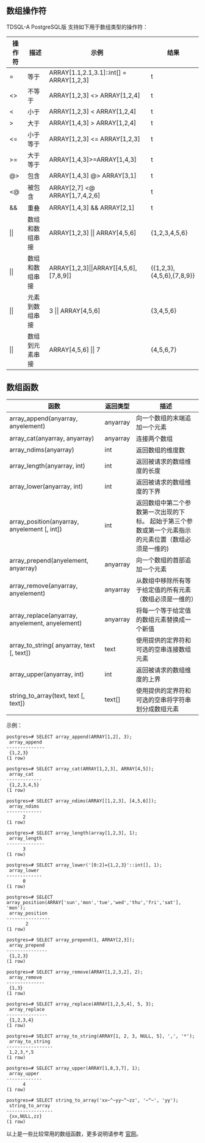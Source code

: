 
## 数组操作符
TDSQL-A PostgreSQL版 支持如下用于数组类型的操作符：

| **操作符** | **描述**       | **示例**                                 | **结果**                  |
| ---------- | -------------- | ---------------------------------------- | ------------------------- |
| =          | 等于           | ARRAY[1.1,2.1,3.1]::int[] = ARRAY[1,2,3] | t                         |
| <>         | 不等于         | ARRAY[1,2,3] <> ARRAY[1,2,4]             | t                         |
| <          | 小于           | ARRAY[1,2,3] < ARRAY[1,2,4]              | t                         |
| >          | 大于           | ARRAY[1,4,3] > ARRAY[1,2,4]              | t                         |
| <=         | 小于等于       | ARRAY[1,2,3] <= ARRAY[1,2,3]             | t                         |
| >=         | 大于等于       | ARRAY[1,4,3]>=ARRAY[1,4,3]               | t                         |
| @>         | 包含           | ARRAY[1,4,3] @> ARRAY[3,1]               | t                         |
| <@         | 被包含         | ARRAY[2,7] <@ ARRAY[1,7,4,2,6]           | t                         |
| &&         | 重叠           | ARRAY[1,4,3] && ARRAY[2,1]               | t                         |
| \|\|       | 数组和数组串接 | ARRAY[1,2,3] \|\| ARRAY[4,5,6]           | {1,2,3,4,5,6}             |
| \|\|       | 数组和数组串接 | ARRAY[1,2,3]\|\|ARRAY[[4,5,6],[7,8,9]]   | {{1,2,3},{4,5,6},{7,8,9}} |
| \|\|       | 元素到数组串接 | 3 \|\| ARRAY[4,5,6]                      | {3,4,5,6}                 |
| \|\|       | 数组到元素串接 | ARRAY[4,5,6] \|\| 7                      | {4,5,6,7}                 |


## 数组函数
| **函数**                        | **返回类型** | **描述**                                                     |
| --------------------------- | ------------ | -------------------------------------- |
| array_append(anyarray,  anyelement)                 | anyarray     | 向一个数组的末端追加一个元素                                 |
| array_cat(anyarray,  anyarray)                      | anyarray     | 连接两个数组                                                 |
| array_ndims(anyarray)                               | int          | 返回数组的维度数                                             |
| array_length(anyarray,  int)                        | int          | 返回被请求的数组维度的长度                                   |
| array_lower(anyarray,  int)                         | int          | 返回被请求的数组维度的下界                                   |
| array_position(anyarray,  anyelement [, int])       | int          | 返回数组中第二个参数第一次出现的下标。 起始于第三个参数或第一个元素指示的元素位置（数组必须是一维的) |
| array_prepend(anyelement,  anyarray)                | anyarray     | 向一个数组的首部追加一个元素                 |
| array_remove(anyarray,  anyelement)                 | anyarray     | 从数组中移除所有等于给定值的所有元素（数组必须是一维的）     |
| array_replace(anyarray,   anyelement,   anyelement) | anyarray  | 将每一个等于给定值的数组元素替换成一个新值      |
| array_to_string(  anyarray,   text [, text])        | text         | 使用提供的定界符和可选的空串连接数组元素                     |
| array_upper(anyarray,  int)                   | int          | 返回被请求的数组维度的上界                                   |
| string_to_array(text,   text [, text])         | text[]       | 使用提供的定界符和可选的空串将字符串划分成数组元素           |

示例：
```
postgres=# SELECT array_append(ARRAY[1,2], 3);
 array_append 
--------------
 {1,2,3}
(1 row) 

postgres=# SELECT array_cat(ARRAY[1,2,3], ARRAY[4,5]);
 array_cat 
-------------
 {1,2,3,4,5}
(1 row) 

postgres=# SELECT array_ndims(ARRAY[[1,2,3], [4,5,6]]);
 array_ndims 
-------------
      2
(1 row) 

postgres=# SELECT array_length(array[1,2,3], 1);
 array_length 
--------------
      3
(1 row) 

postgres=# SELECT array_lower('[0:2]={1,2,3}'::int[], 1);
 array_lower 
-------------
      0
(1 row) 

postgres=# SELECT array_position(ARRAY['sun','mon','tue','wed','thu','fri','sat'], 'mon');
 array_position 
----------------
       2
(1 row) 

postgres=# SELECT array_prepend(1, ARRAY[2,3]);
 array_prepend 
---------------
 {1,2,3}
(1 row)
 
postgres=# SELECT array_remove(ARRAY[1,2,3,2], 2);
 array_remove 
--------------
 {1,3}
(1 row) 

postgres=# SELECT array_replace(ARRAY[1,2,5,4], 5, 3);
 array_replace 
---------------
 {1,2,3,4}
(1 row)

postgres=# SELECT array_to_string(ARRAY[1, 2, 3, NULL, 5], ',', '*');
 array_to_string 
-----------------
 1,2,3,*,5
(1 row) 

postgres=# SELECT array_upper(ARRAY[1,8,3,7], 1);
 array_upper 
-------------
      4
(1 row)

postgres=# SELECT string_to_array('xx~^~yy~^~zz', '~^~', 'yy');
 string_to_array 
-----------------
 {xx,NULL,zz}
(1 row)
```
以上是一些比较常用的数组函数，更多说明请参考 [官网](http://www.postgres.cn/docs/10/functions-array.html)。
